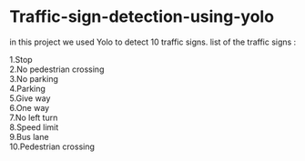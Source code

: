 # Traffic-sign-detection-using-yolo
in this project we used Yolo to detect 10 traffic signs. 
list of the traffic signs :

1.Stop   
2.No pedestrian crossing  
3.No parking  
4.Parking  
5.Give way  
6.One way  
7.No left turn  
8.Speed limit  
9.Bus lane  
10.Pedestrian crossing  
